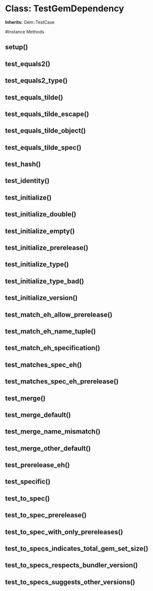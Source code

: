 # Class: TestGemDependency
**Inherits:** Gem::TestCase
    




#Instance Methods
## setup() [](#method-i-setup)

## test_equals2() [](#method-i-test_equals2)

## test_equals2_type() [](#method-i-test_equals2_type)

## test_equals_tilde() [](#method-i-test_equals_tilde)

## test_equals_tilde_escape() [](#method-i-test_equals_tilde_escape)

## test_equals_tilde_object() [](#method-i-test_equals_tilde_object)

## test_equals_tilde_spec() [](#method-i-test_equals_tilde_spec)

## test_hash() [](#method-i-test_hash)

## test_identity() [](#method-i-test_identity)

## test_initialize() [](#method-i-test_initialize)

## test_initialize_double() [](#method-i-test_initialize_double)

## test_initialize_empty() [](#method-i-test_initialize_empty)

## test_initialize_prerelease() [](#method-i-test_initialize_prerelease)

## test_initialize_type() [](#method-i-test_initialize_type)

## test_initialize_type_bad() [](#method-i-test_initialize_type_bad)

## test_initialize_version() [](#method-i-test_initialize_version)

## test_match_eh_allow_prerelease() [](#method-i-test_match_eh_allow_prerelease)

## test_match_eh_name_tuple() [](#method-i-test_match_eh_name_tuple)

## test_match_eh_specification() [](#method-i-test_match_eh_specification)

## test_matches_spec_eh() [](#method-i-test_matches_spec_eh)

## test_matches_spec_eh_prerelease() [](#method-i-test_matches_spec_eh_prerelease)

## test_merge() [](#method-i-test_merge)

## test_merge_default() [](#method-i-test_merge_default)

## test_merge_name_mismatch() [](#method-i-test_merge_name_mismatch)

## test_merge_other_default() [](#method-i-test_merge_other_default)

## test_prerelease_eh() [](#method-i-test_prerelease_eh)

## test_specific() [](#method-i-test_specific)

## test_to_spec() [](#method-i-test_to_spec)

## test_to_spec_prerelease() [](#method-i-test_to_spec_prerelease)

## test_to_spec_with_only_prereleases() [](#method-i-test_to_spec_with_only_prereleases)

## test_to_specs_indicates_total_gem_set_size() [](#method-i-test_to_specs_indicates_total_gem_set_size)

## test_to_specs_respects_bundler_version() [](#method-i-test_to_specs_respects_bundler_version)

## test_to_specs_suggests_other_versions() [](#method-i-test_to_specs_suggests_other_versions)

